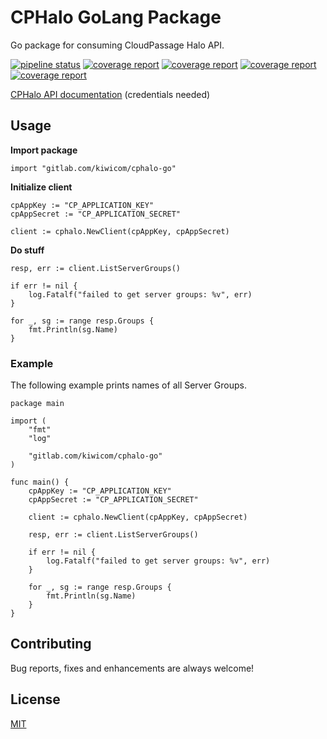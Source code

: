 # CPHalo GoLang Package

Go package for consuming CloudPassage Halo API.

[![pipeline status](https://gitlab.com/kiwicom/cphalo-go/badges/master/pipeline.svg)](https://gitlab.com/kiwicom/cphalo-go/pipelines)
[![coverage report](https://gitlab.com/kiwicom/cphalo-go/badges/master/coverage.svg)](https://gitlab.com/kiwicom/cphalo-go/commits/master)
[![coverage report](https://img.shields.io/badge/license-MIT-green.svg)](https://gitlab.com/kiwicom/cphalo-go/blob/master/LICENSE)
[![coverage report](https://goreportcard.com/badge/gitlab.com/kiwicom/cphalo-go)](https://goreportcard.com/report/gitlab.com/kiwicom/cphalo-go)
[![coverage report](https://godoc.org/gitlab.com/kiwicom/cphalo-go?status.svg)](https://godoc.org/gitlab.com/kiwicom/cphalo-go)

[CPHalo API documentation](https://library.cloudpassage.com/help/cloudpassage-api-documentation) (credentials needed)

## Usage

**Import package**

```golang
import "gitlab.com/kiwicom/cphalo-go"
```

**Initialize client**

```golang
cpAppKey := "CP_APPLICATION_KEY"
cpAppSecret := "CP_APPLICATION_SECRET"

client := cphalo.NewClient(cpAppKey, cpAppSecret)
```


**Do stuff**

```golang
resp, err := client.ListServerGroups()

if err != nil {
    log.Fatalf("failed to get server groups: %v", err)
}

for _, sg := range resp.Groups {
    fmt.Println(sg.Name)
}
```

### Example

The following example prints names of all Server Groups.

```golang
package main

import (
	"fmt"
	"log"

	"gitlab.com/kiwicom/cphalo-go"
)

func main() {
	cpAppKey := "CP_APPLICATION_KEY"
	cpAppSecret := "CP_APPLICATION_SECRET"

	client := cphalo.NewClient(cpAppKey, cpAppSecret)

	resp, err := client.ListServerGroups()

	if err != nil {
		log.Fatalf("failed to get server groups: %v", err)
	}

	for _, sg := range resp.Groups {
		fmt.Println(sg.Name)
	}
}
```

## Contributing

Bug reports, fixes and enhancements are always welcome!

## License

[MIT](https://gitlab.com/kiwicom/cphalo-go/blob/master/LICENSE)
